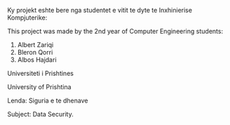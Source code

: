 Ky projekt eshte bere nga studentet e vitit te dyte te Inxhinierise Kompjuterike:

This project was made by the 2nd year of Computer Engineering students:

  1. Albert Zariqi
  2. Bleron Qorri
  3. Albos Hajdari
  
Universiteti i Prishtines

University of Prishtina

Lenda: Siguria e te dhenave

Subject: Data Security.
